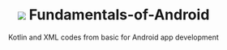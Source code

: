 <h1 align="center"> <img src="https://www.gstatic.com/devrel-devsite/prod/v93aa752e9f55c4cc8215e0e532a81ea927c78afc7539799b3f76c27a68eb319c/android/images/lockup.svg" style = "background-color: #f0f0f0" > Fundamentals-of-Android  </h1>

 <p align="center"> Kotlin and XML codes from basic for Android app development </p>
